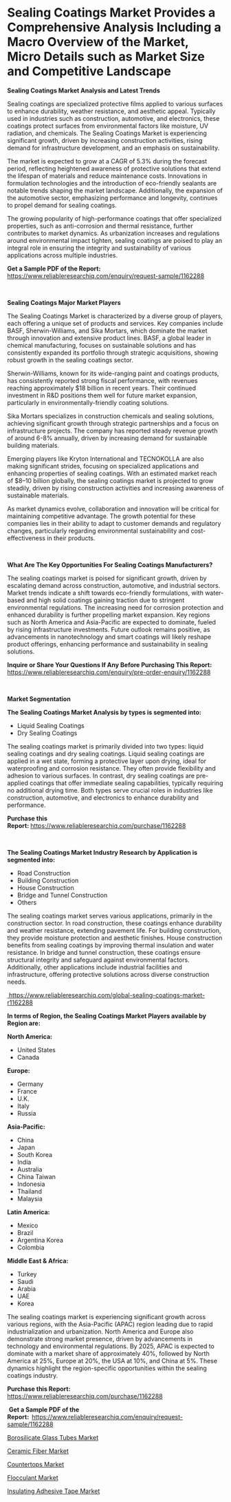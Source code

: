 <p><h1>Sealing Coatings Market Provides a Comprehensive Analysis Including a Macro Overview of the Market, Micro Details such as Market Size and Competitive Landscape</h1></p><p><strong>Sealing Coatings Market Analysis and Latest Trends</strong></p>
<p><p>Sealing coatings are specialized protective films applied to various surfaces to enhance durability, weather resistance, and aesthetic appeal. Typically used in industries such as construction, automotive, and electronics, these coatings protect surfaces from environmental factors like moisture, UV radiation, and chemicals. The Sealing Coatings Market is experiencing significant growth, driven by increasing construction activities, rising demand for infrastructure development, and an emphasis on sustainability.</p><p>The market is expected to grow at a CAGR of 5.3% during the forecast period, reflecting heightened awareness of protective solutions that extend the lifespan of materials and reduce maintenance costs. Innovations in formulation technologies and the introduction of eco-friendly sealants are notable trends shaping the market landscape. Additionally, the expansion of the automotive sector, emphasizing performance and longevity, continues to propel demand for sealing coatings.</p><p>The growing popularity of high-performance coatings that offer specialized properties, such as anti-corrosion and thermal resistance, further contributes to market dynamics. As urbanization increases and regulations around environmental impact tighten, sealing coatings are poised to play an integral role in ensuring the integrity and sustainability of various applications across multiple industries.</p></p>
<p><strong>Get a Sample PDF of the Report:&nbsp;</strong> <a href="https://www.reliableresearchiq.com/enquiry/request-sample/1162288?utm_campaign=1137&utm_medium=2&utm_source=Github&utm_content=ia&utm_term=10122024&utm_id=sealing-coatings">https://www.reliableresearchiq.com/enquiry/request-sample/1162288</a></p>
<p>&nbsp;</p>
<p><strong>Sealing Coatings Major Market Players</strong></p>
<p><p>The Sealing Coatings Market is characterized by a diverse group of players, each offering a unique set of products and services. Key companies include BASF, Sherwin-Williams, and Sika Mortars, which dominate the market through innovation and extensive product lines. BASF, a global leader in chemical manufacturing, focuses on sustainable solutions and has consistently expanded its portfolio through strategic acquisitions, showing robust growth in the sealing coatings sector.</p><p>Sherwin-Williams, known for its wide-ranging paint and coatings products, has consistently reported strong fiscal performance, with revenues reaching approximately $18 billion in recent years. Their continued investment in R&D positions them well for future market expansion, particularly in environmentally-friendly coating solutions.</p><p>Sika Mortars specializes in construction chemicals and sealing solutions, achieving significant growth through strategic partnerships and a focus on infrastructure projects. The company has reported steady revenue growth of around 6-8% annually, driven by increasing demand for sustainable building materials.</p><p>Emerging players like Kryton International and TECNOKOLLA are also making significant strides, focusing on specialized applications and enhancing properties of sealing coatings. With an estimated market reach of $8–10 billion globally, the sealing coatings market is projected to grow steadily, driven by rising construction activities and increasing awareness of sustainable materials.</p><p>As market dynamics evolve, collaboration and innovation will be critical for maintaining competitive advantage. The growth potential for these companies lies in their ability to adapt to customer demands and regulatory changes, particularly regarding environmental sustainability and cost-effectiveness in their products.</p></p>
<p>&nbsp;</p>
<p><strong>What Are The Key Opportunities For Sealing Coatings Manufacturers?</strong></p>
<p><p>The sealing coatings market is poised for significant growth, driven by escalating demand across construction, automotive, and industrial sectors. Market trends indicate a shift towards eco-friendly formulations, with water-based and high solid coatings gaining traction due to stringent environmental regulations. The increasing need for corrosion protection and enhanced durability is further propelling market expansion. Key regions such as North America and Asia-Pacific are expected to dominate, fueled by rising infrastructure investments. Future outlook remains positive, as advancements in nanotechnology and smart coatings will likely reshape product offerings, enhancing performance and sustainability in sealing solutions.</p></p>
<p><strong>Inquire or Share Your Questions If Any Before Purchasing This Report:</strong> <a href="https://www.reliableresearchiq.com/enquiry/pre-order-enquiry/1162288?utm_campaign=1137&utm_medium=2&utm_source=Github&utm_content=ia&utm_term=10122024&utm_id=sealing-coatings">https://www.reliableresearchiq.com/enquiry/pre-order-enquiry/1162288</a></p>
<p>&nbsp;</p>
<p><strong>Market Segmentation</strong></p>
<p><strong>The Sealing Coatings Market Analysis by types is segmented into:</strong></p>
<p><ul><li>Liquid Sealing Coatings</li><li>Dry Sealing Coatings</li></ul></p>
<p><p>The sealing coatings market is primarily divided into two types: liquid sealing coatings and dry sealing coatings. Liquid sealing coatings are applied in a wet state, forming a protective layer upon drying, ideal for waterproofing and corrosion resistance. They often provide flexibility and adhesion to various surfaces. In contrast, dry sealing coatings are pre-applied coatings that offer immediate sealing capabilities, typically requiring no additional drying time. Both types serve crucial roles in industries like construction, automotive, and electronics to enhance durability and performance.</p></p>
<p><strong>Purchase this Report:&nbsp;</strong><a href="https://www.reliableresearchiq.com/purchase/1162288?utm_campaign=1137&utm_medium=2&utm_source=Github&utm_content=ia&utm_term=10122024&utm_id=sealing-coatings">https://www.reliableresearchiq.com/purchase/1162288</a></p>
<p>&nbsp;</p>
<p><strong>The Sealing Coatings Market Industry Research by Application is segmented into:</strong></p>
<p><ul><li>Road Construction</li><li>Building Construction</li><li>House Construction</li><li>Bridge and Tunnel Construction</li><li>Others</li></ul></p>
<p><p>The sealing coatings market serves various applications, primarily in the construction sector. In road construction, these coatings enhance durability and weather resistance, extending pavement life. For building construction, they provide moisture protection and aesthetic finishes. House construction benefits from sealing coatings by improving thermal insulation and water resistance. In bridge and tunnel construction, these coatings ensure structural integrity and safeguard against environmental factors. Additionally, other applications include industrial facilities and infrastructure, offering protective solutions across diverse construction needs.</p></p>
<p><a href="https://www.reliableresearchiq.com/global-sealing-coatings-market-r1162288?utm_campaign=1137&utm_medium=2&utm_source=Github&utm_content=ia&utm_term=10122024&utm_id=sealing-coatings">&nbsp;https://www.reliableresearchiq.com/global-sealing-coatings-market-r1162288</a></p>
<p><strong>In terms of Region, the Sealing Coatings Market Players available by Region are:</strong></p>
<p>
    <p> <strong> North America: </strong>
        <ul>
            <li>United States</li>
            <li>Canada</li>
        </ul>
        </p> 
    <p> <strong> Europe: </strong>
        <ul>
            <li>Germany</li>
            <li>France</li>
            <li>U.K.</li>
            <li>Italy</li>
            <li>Russia</li>
        </ul>
        </p> 
    <p> <strong> Asia-Pacific: </strong>
        <ul>
            <li>China</li>
            <li>Japan</li>
            <li>South Korea</li>
            <li>India</li>
            <li>Australia</li>
            <li>China Taiwan</li>
            <li>Indonesia</li>
            <li>Thailand</li>
            <li>Malaysia</li>
        </ul>
        </p> 
    <p> <strong> Latin America: </strong>
        <ul>
            <li>Mexico</li>
            <li>Brazil</li>
            <li>Argentina Korea</li>
            <li>Colombia</li>
        </ul>
        </p> 
    <p> <strong> Middle East & Africa: </strong>
        <ul>
            <li>Turkey</li>
            <li>Saudi</li>
            <li>Arabia</li>
            <li>UAE</li>
            <li>Korea</li>
        </ul>
    </p>
    </p>
<p><p>The sealing coatings market is experiencing significant growth across various regions, with the Asia-Pacific (APAC) region leading due to rapid industrialization and urbanization. North America and Europe also demonstrate strong market presence, driven by advancements in technology and environmental regulations. By 2025, APAC is expected to dominate with a market share of approximately 40%, followed by North America at 25%, Europe at 20%, the USA at 10%, and China at 5%. These dynamics highlight the region-specific opportunities within the sealing coatings industry.</p></p>
<p><strong>Purchase this Report: </strong><a href="https://www.reliableresearchiq.com/purchase/1162288?utm_campaign=1137&utm_medium=2&utm_source=Github&utm_content=ia&utm_term=10122024&utm_id=sealing-coatings">https://www.reliableresearchiq.com/purchase/1162288</a></p>
<p>&nbsp;<strong>Get a Sample PDF of the Report:&nbsp;&nbsp;</strong><a href="https://www.reliableresearchiq.com/enquiry/request-sample/1162288?utm_campaign=1137&utm_medium=2&utm_source=Github&utm_content=ia&utm_term=10122024&utm_id=sealing-coatings">https://www.reliableresearchiq.com/enquiry/request-sample/1162288</a></p>
<p><strong></strong></p>
<p><p><a href="https://www.linkedin.com/pulse/whats-next-borosilicate-glass-tubes-market-look-115-cagr-vkalf?utm_campaign=1137&utm_medium=2&utm_source=Github&utm_content=ia&utm_term=10122024&utm_id=sealing-coatings">Borosilicate Glass Tubes Market</a></p><p><a href="https://www.linkedin.com/pulse/in-depth-ceramic-fiber-market-review-business-profiles-emerging-l710f?utm_campaign=1137&utm_medium=2&utm_source=Github&utm_content=ia&utm_term=10122024&utm_id=sealing-coatings">Ceramic Fiber Market</a></p><p><a href="https://www.linkedin.com/pulse/c-hannibex-sqmmf?utm_campaign=1137&utm_medium=2&utm_source=Github&utm_content=ia&utm_term=10122024&utm_id=sealing-coatings">Countertops Market</a></p><p><a href="https://www.linkedin.com/pulse/immense-growth-flocculant-market-projected-2024-2031-rapidly-blxnf?utm_campaign=1137&utm_medium=2&utm_source=Github&utm_content=ia&utm_term=10122024&utm_id=sealing-coatings">Flocculant Market</a></p><p><a href="https://www.linkedin.com/pulse/insulating-adhesive-tape-sector-surge-67-growth-roadmap-2031-kvogf?utm_campaign=1137&utm_medium=2&utm_source=Github&utm_content=ia&utm_term=10122024&utm_id=sealing-coatings">Insulating Adhesive Tape Market</a></p></p>